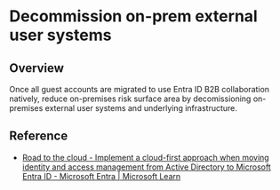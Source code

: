 #  Decommission on-prem external user systems

## Overview

Once all guest accounts are migrated to use Entra ID B2B collaboration natively, reduce on-premises risk surface area by decomissioning on-premises external user systems and underlying infrastructure.

## Reference

* [Road to the cloud - Implement a cloud-first approach when moving identity and access management from Active Directory to Microsoft Entra ID - Microsoft Entra | Microsoft Learn](https://learn.microsoft.com/entra/architecture/road-to-the-cloud-implement#users-and-groups)
